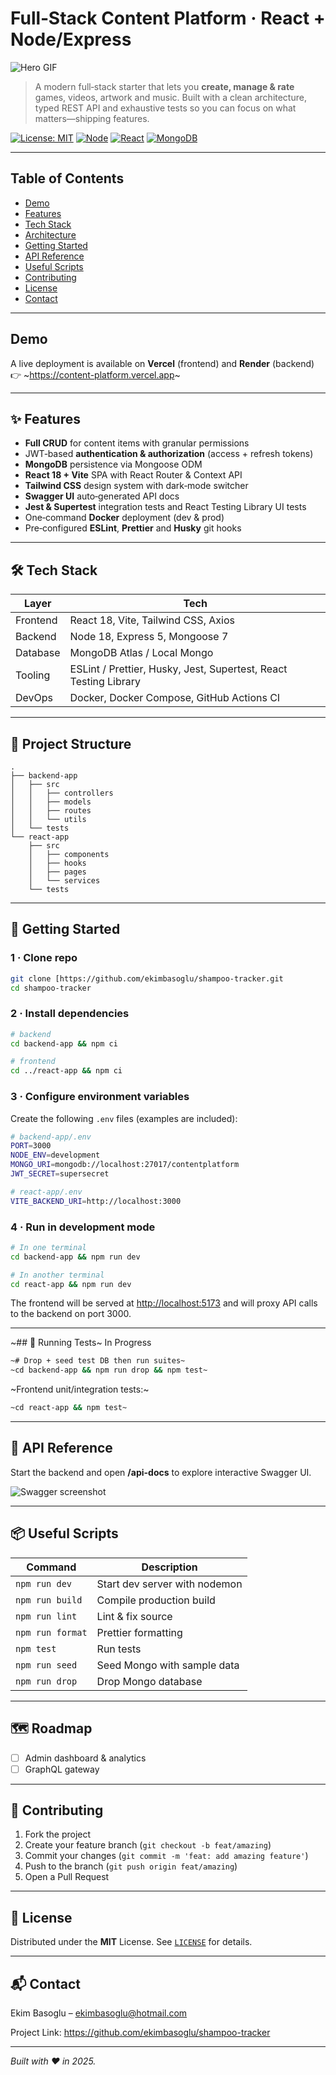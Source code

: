 # Full‑Stack Content Platform · React + Node/Express

![Hero GIF](https://media.giphy.com/media/Mw0DWqUEYbNs1aKwxH/giphy.gif)

> A modern full‑stack starter that lets you **create, manage & rate** games, videos, artwork and music. Built with a clean architecture, typed REST API and exhaustive tests so you can focus on what matters—shipping features.

[![License: MIT](https://img.shields.io/badge/License-MIT-blue.svg)](LICENSE)
[![Node](https://img.shields.io/badge/node-%3E=18.0-green.svg)](https://nodejs.org/)
[![React](https://img.shields.io/badge/react-18-blue.svg)](https://react.dev/)
[![MongoDB](https://img.shields.io/badge/database-MongoDB-green.svg)](https://mongodb.com/)

---

## Table of Contents

- [Demo](#demo)
- [Features](#-features)
- [Tech Stack](#-tech-stack)
- [Architecture](#-project-structure)
- [Getting Started](#-getting-started)
- [API Reference](#-api-reference)
- [Useful Scripts](#-useful-scripts)
- [Contributing](#-contributing)
- [License](#-license)
- [Contact](#-contact)

---

## Demo

A live deployment is available on **Vercel** (frontend) and **Render** (backend)  
👉 ~<https://content-platform.vercel.app>~

---

## ✨ Features

- **Full CRUD** for content items with granular permissions  
- JWT‑based **authentication & authorization** (access + refresh tokens)  
- **MongoDB** persistence via Mongoose ODM  
- **React 18 + Vite** SPA with React Router & Context API  
- **Tailwind CSS** design system with dark‑mode switcher  
- **Swagger UI** auto‑generated API docs  
- **Jest & Supertest** integration tests and React Testing Library UI tests  
- One‑command **Docker** deployment (dev & prod)  
- Pre‑configured **ESLint**, **Prettier** and **Husky** git hooks  

---

## 🛠 Tech Stack

| Layer      | Tech                                                     |
|------------|----------------------------------------------------------|
| Frontend   | React 18, Vite, Tailwind CSS, Axios                      |
| Backend    | Node 18, Express 5, Mongoose 7                           |
| Database   | MongoDB Atlas / Local Mongo                              |
| Tooling    | ESLint / Prettier, Husky, Jest, Supertest, React Testing Library |
| DevOps     | Docker, Docker Compose, GitHub Actions CI                |

---

## 📂 Project Structure

```text
.
├── backend-app
│   ├── src
│   │   ├── controllers
│   │   ├── models
│   │   ├── routes
│   │   └── utils
│   └── tests
└── react-app
    ├── src
    │   ├── components
    │   ├── hooks
    │   ├── pages
    │   └── services
    └── tests
```

---

## 🚀 Getting Started

### 1 · Clone repo

```bash
git clone [https://github.com/ekimbasoglu/shampoo-tracker.git
cd shampoo-tracker
```

### 2 · Install dependencies

```bash
# backend
cd backend-app && npm ci

# frontend
cd ../react-app && npm ci
```

### 3 · Configure environment variables

Create the following `.env` files (examples are included):

```bash
# backend-app/.env
PORT=3000
NODE_ENV=development
MONGO_URI=mongodb://localhost:27017/contentplatform
JWT_SECRET=supersecret
```

```bash
# react-app/.env
VITE_BACKEND_URI=http://localhost:3000
```

### 4 · Run in development mode

```bash
# In one terminal
cd backend-app && npm run dev

# In another terminal
cd react-app && npm run dev
```

The frontend will be served at <http://localhost:5173> and will proxy API calls to the backend on port 3000.

---

~## 🧪 Running Tests~ In Progress

```bash
~# Drop + seed test DB then run suites~
~cd backend-app && npm run drop && npm test~
```

~Frontend unit/integration tests:~

```bash
~cd react-app && npm test~
```

---

## 📝 API Reference

Start the backend and open **/api-docs** to explore interactive Swagger UI.

![Swagger screenshot](./docs/swagger.png)

---

## 📦 Useful Scripts

| Command                       | Description                           |
|-------------------------------|---------------------------------------|
| `npm run dev`                 | Start dev server with nodemon         |
| `npm run build`               | Compile production build              |
| `npm run lint`                | Lint & fix source                     |
| `npm run format`              | Prettier formatting                   |
| `npm test`                    | Run tests                             |
| `npm run seed`                | Seed Mongo with sample data           |
| `npm run drop`                | Drop Mongo database                   |

---

## 🗺️ Roadmap

- [ ] Admin dashboard & analytics  
- [ ] GraphQL gateway

---

## 🤝 Contributing

1. Fork the project  
2. Create your feature branch (`git checkout -b feat/amazing`)  
3. Commit your changes (`git commit -m 'feat: add amazing feature'`)  
4. Push to the branch (`git push origin feat/amazing`)  
5. Open a Pull Request  

---

## 📄 License

Distributed under the **MIT** License. See [`LICENSE`](LICENSE) for details.

---

## 📬 Contact

Ekim Basoglu – <ekimbasoglu@hotmail.com>  

Project Link: <https://github.com/ekimbasoglu/shampoo-tracker>

---

*Built with ♥ in 2025.*
